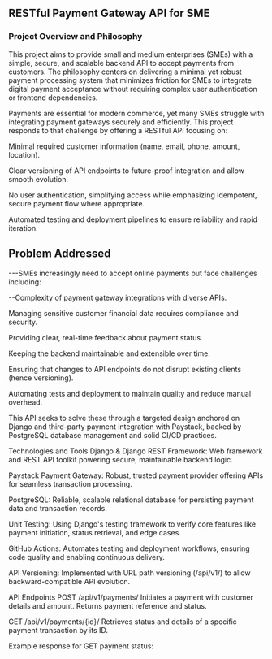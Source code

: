 ## RESTful Payment Gateway API for SME
### Project Overview and Philosophy
This project aims to provide small and medium enterprises (SMEs) with a simple, secure, and scalable backend API to accept payments from customers. The philosophy centers on delivering a minimal yet robust payment processing system that minimizes friction for SMEs to integrate digital payment acceptance without requiring complex user authentication or frontend dependencies.

Payments are essential for modern commerce, yet many SMEs struggle with integrating payment gateways securely and efficiently. This project responds to that challenge by offering a RESTful API focusing on:

Minimal required customer information (name, email, phone, amount, location).

Clear versioning of API endpoints to future-proof integration and allow smooth evolution.

No user authentication, simplifying access while emphasizing idempotent, secure payment flow where appropriate.

Automated testing and deployment pipelines to ensure reliability and rapid iteration.

## Problem Addressed
---SMEs increasingly need to accept online payments but face challenges including:

--Complexity of payment gateway integrations with diverse APIs.

Managing sensitive customer financial data requires compliance and security.

Providing clear, real-time feedback about payment status.

Keeping the backend maintainable and extensible over time.

Ensuring that changes to API endpoints do not disrupt existing clients (hence versioning).

Automating tests and deployment to maintain quality and reduce manual overhead.

This API seeks to solve these through a targeted design anchored on Django and third-party payment integration with Paystack, backed by PostgreSQL database management and solid CI/CD practices.

Technologies and Tools
Django & Django REST Framework: Web framework and REST API toolkit powering secure, maintainable backend logic.

Paystack Payment Gateway: Robust, trusted payment provider offering APIs for seamless transaction processing.

PostgreSQL: Reliable, scalable relational database for persisting payment data and transaction records.

Unit Testing: Using Django's testing framework to verify core features like payment initiation, status retrieval, and edge cases.

GitHub Actions: Automates testing and deployment workflows, ensuring code quality and enabling continuous delivery.

API Versioning: Implemented with URL path versioning (/api/v1/) to allow backward-compatible API evolution.

API Endpoints
POST /api/v1/payments/
Initiates a payment with customer details and amount. Returns payment reference and status.

GET /api/v1/payments/{id}/
Retrieves status and details of a specific payment transaction by its ID.

Example response for GET payment status:
